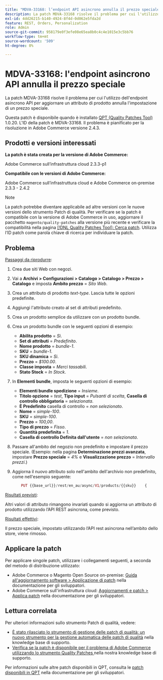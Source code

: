 ```yaml
---
title: "MDVA-33168: l’endpoint API asincrono annulla il prezzo speciale"
description: La patch MDVA-33168 risolve il problema per cui l'utilizzo dell'endpoint asincrono API per aggiornare un attributo di prodotto annulla l'impostazione di un prezzo speciale.
exl-id: 4dd26215-b140-4924-8f4d-0d062e5fda2d
feature: REST, Orders, Personalization
role: Admin
source-git-commit: 958179e0f3efe08e65ea8b0c4c4e1015e3c5bb76
workflow-type: tm+mt
source-wordcount: '509'
ht-degree: 0%

---
```


# MDVA-33168: l&#39;endpoint asincrono API annulla il prezzo speciale

La patch MDVA-33168 risolve il problema per cui l&#39;utilizzo dell&#39;endpoint asincrono API per aggiornare un attributo di prodotto annulla l&#39;impostazione di un prezzo speciale.

Questa patch è disponibile quando è installato [QPT (Quality Patches Tool)](/help/announcements/adobe-commerce-announcements/magento-quality-patches-released-new-tool-to-self-serve-quality-patches.md) 1.0.20. L&#39;ID della patch è MDVA-33168. Il problema è pianificato per la risoluzione in Adobe Commerce versione 2.4.3.

## Prodotti e versioni interessati

**La patch è stata creata per la versione di Adobe Commerce:**

Adobe Commerce sull’infrastruttura cloud 2.3.3-p1

**Compatibile con le versioni di Adobe Commerce:**

Adobe Commerce sull’infrastruttura cloud e Adobe Commerce on-premise 2.3.3 - 2.4.2

>[!NOTE]
>
>La patch potrebbe diventare applicabile ad altre versioni con le nuove versioni dello strumento Patch di qualità. Per verificare se la patch è compatibile con la versione di Adobe Commerce in uso, aggiornare il pacchetto `magento/quality-patches` alla versione più recente e verificare la compatibilità nella pagina [[!DNL Quality Patches Tool]: Cerca patch](https://devdocs.magento.com/quality-patches/tool.html#patch-grid). Utilizza l’ID patch come parola chiave di ricerca per individuare la patch.

## Problema

<u>Passaggi da riprodurre</u>:

1. Crea due siti Web con negozi.
1. Vai a **Archivi > Configurazioni > Catalogo > Catalogo > Prezzo > Catalogo** e imposta **Ambito prezzo** = *Sito Web*.
1. Crea un attributo di prodotto *text-type*. Lascia tutte le opzioni predefinite.
1. Aggiungi l&#39;attributo creato al set di attributi predefinito.
1. Crea un prodotto semplice da utilizzare con un prodotto bundle.
1. Crea un prodotto bundle con le seguenti opzioni di esempio:
   * **Abilita prodotto** = *Sì*.
   * **Set di attributi** = *Predefinito*.
   * **Nome prodotto** = *bundle-1*.
   * **SKU** = *bundle-1*.
   * **SKU dinamica** = *Sì*.
   * **Prezzo** = *$100.00*.
   * **Classe imposta** = *Merci tassabili*.
   * **Stato Stock** = *In Stock*.
1. In **Elementi bundle**, imposta le seguenti opzioni di esempio:
   * **Elementi bundle spedizione** = *Insieme*.
   * **Titolo opzione** = *test*, **Tipo input** = *Pulsanti di scelta*, **Casella di controllo obbligatoria** = *selezionata*.
   * **È Predefinito** casella di controllo = *non selezionato*.
   * **Nome** = *simple-100*.
   * **SKU** = *simple-100*.
   * **Prezzo** = *100,00*.
   * **Tipo di prezzo** = *Fisso*.
   * **Quantità predefinita** = *1*.
   * **Casella di controllo Definita dall&#39;utente** = *non selezionata*.
1. Passare all&#39;ambito del negozio non predefinito e impostare il prezzo speciale. (Esempio: nella pagina **Determinazione prezzi avanzata**, impostare **Prezzo speciale** = *4%* e **Visualizzazione prezzo** = *Intervallo prezzi*.)
1. Aggiorna il nuovo attributo solo nell&#39;ambito dell&#39;archivio non predefinito, come nell&#39;esempio seguente:

   ```php
       PUT {{base_url}}/rest/en_au/async/V1/products/{{sku}}    {        "product": {            "custom_attributes": [                {                    "attribute_code": "text_attr",                    "value": 21                                   }            ]                    }    }
   ```

<u>Risultati previsti</u>:

Altri valori di attributo rimangono invariati quando si aggiorna un attributo di prodotto utilizzando l’API REST asincrona, come previsto.

<u>Risultati effettivi</u>:

Il prezzo speciale, impostato utilizzando l’API rest asincrona nell’ambito dello store, viene rimosso.

## Applicare la patch

Per applicare singole patch, utilizzare i collegamenti seguenti, a seconda del metodo di distribuzione utilizzato:

* Adobe Commerce o Magento Open Source on-premise: [Guida all&#39;aggiornamento software > Applicazione di patch](https://devdocs.magento.com/guides/v2.4/comp-mgr/patching/mqp.html) nella documentazione per gli sviluppatori.
* Adobe Commerce sull&#39;infrastruttura cloud: [Aggiornamenti e patch > Applica patch](https://devdocs.magento.com/cloud/project/project-patch.html) nella documentazione per gli sviluppatori.

## Lettura correlata

Per ulteriori informazioni sullo strumento Patch di qualità, vedere:

* [È stato rilasciato lo strumento di gestione delle patch di qualità: un nuovo strumento per la gestione automatica delle patch di qualità](/help/announcements/adobe-commerce-announcements/magento-quality-patches-released-new-tool-to-self-serve-quality-patches.md) nella knowledge base di supporto.
* [Verifica se la patch è disponibile per il problema di Adobe Commerce utilizzando lo strumento Quality Patches ](/help/support-tools/patches-available-in-qpt-tool/check-patch-for-magento-issue-with-magento-quality-patches.md) nella nostra knowledge base di supporto.

Per informazioni sulle altre patch disponibili in QPT, consulta le [patch disponibili in QPT](https://devdocs.magento.com/quality-patches/tool.html#patch-grid) nella documentazione per gli sviluppatori.
